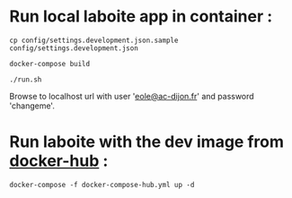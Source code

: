 # Run local laboite app in container :

```
cp config/settings.development.json.sample config/settings.development.json

docker-compose build

./run.sh
```

Browse to localhost url with user 'eole@ac-dijon.fr' and password 'changeme'.


# Run laboite with the dev image from [docker-hub](https://hub.docker.com/repository/docker/eoleteam/laboite) :

```
docker-compose -f docker-compose-hub.yml up -d
```